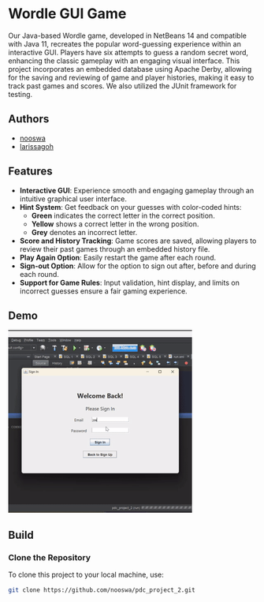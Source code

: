 # Wordle GUI Game

Our Java-based Wordle game, developed in NetBeans 14 and compatible with Java 11, recreates the popular word-guessing experience within an interactive GUI. Players have six attempts to guess a random secret word, enhancing the classic gameplay with an engaging visual interface. This project incorporates an embedded database using Apache Derby, allowing for the saving and reviewing of game and player histories, making it easy to track past games and scores. We also utilized the JUnit framework for testing.

## Authors
- [nooswa](https://github.com/nooswa)
- [larissagoh](https://github.com/larissagoh)

## Features
- **Interactive GUI**: Experience smooth and engaging gameplay through an intuitive graphical user interface.
- **Hint System**: Get feedback on your guesses with color-coded hints:
  - **Green** indicates the correct letter in the correct position.
  - **Yellow** shows a correct letter in the wrong position.
  - **Grey** denotes an incorrect letter.
- **Score and History Tracking**: Game scores are saved, allowing players to review their past games through an embedded history file.
- **Play Again Option**: Easily restart the game after each round.
- **Sign-out Option**: Allow for the option to sign out after, before and during each round.
- **Support for Game Rules**: Input validation, hint display, and limits on incorrect guesses ensure a fair gaming experience.

## Demo
[![Wordle Game Demo](./assets/DemoForReadMe.gif)](https://vimeo.com/1025327007?share=copy)

## Build

### Clone the Repository
To clone this project to your local machine, use:
```bash
git clone https://github.com/nooswa/pdc_project_2.git

